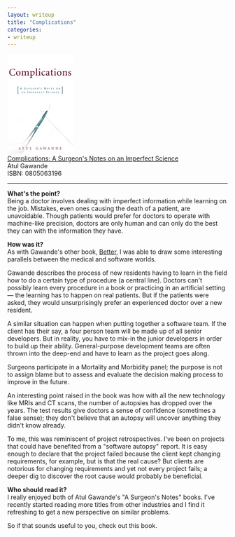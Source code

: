 ```yaml
---
layout: writeup
title: "Complications"
categories:
- writeup
---
```


![](/static/complications.jpg)  
[Complications: A Surgeon's Notes on an Imperfect Science][link]   
Atul Gawande    
ISBN: 0805063196    

---

**What's the point?**  
Being a doctor involves dealing with imperfect information while learning on the job. 
Mistakes, even ones causing the death of a patient, are unavoidable. Though patients
would prefer for doctors to operate with machine-like precision, doctors are only human
and can only do the best they can with the information they have.
 
**How was it?**  
As with Gawande's other book, [Better][better], I was able to draw some interesting 
parallels between the medical and software worlds.

Gawande describes the process of new residents having to learn in the field how to do
a certain type of procedure (a central line). Doctors can't possibly learn every 
procedure in a book or practicing in an artificial setting &mdash; the learning has to 
happen on real patients. But if the patients were asked, they would unsurprisingly prefer
an experienced doctor over a new resident.

A similar situation can happen when putting together a software team. If the client has
their say, a four person team will be made up of all senior developers. But in reality, 
you have to mix-in the junior developers in order to build up their ability. 
General-purpose development teams are often thrown into the deep-end and have to learn 
as the project goes along.

Surgeons participate in a Mortality and Morbidity panel; the purpose is not to assign
blame but to assess and evaluate the decision making process to improve in the future.

An interesting point raised in the book was how with all the new technology
like MRIs and CT scans, the number of autopsies has dropped over the years. The test
results give doctors a sense of confidence (sometimes a false sense); they don't
believe that an autopsy will uncover anything they didn't know already.

To me, this was reminiscent of project retrospectives. I've been on projects that could 
have benefited from a "software autopsy" report. It is easy enough to declare that the
project failed because the client kept changing requirements, for example, but is that 
the real cause? But clients are notorious for changing requirements and yet not every 
project fails; a deeper dig to discover the root cause would probably be beneficial.
 
**Who should read it?**  
I really enjoyed both of Atul Gawande's "A Surgeon's Notes" books. I've recently
started reading more titles from other industries and I find it refreshing to get a new
perspective on similar problems. 

So if that sounds useful to you, check out this book.

[better]: http://swanson.github.com/writeup/2012/10/14/better.html
[link]: http://www.amazon.com/Complications-Surgeons-Notes-Imperfect-Science/dp/0805063196
